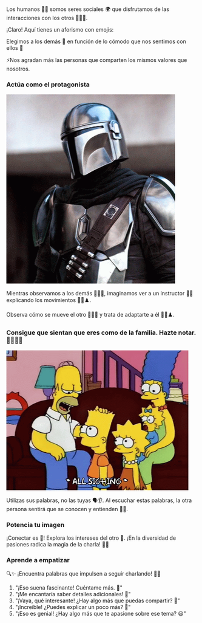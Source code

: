 Los humanos 💁‍♂️ somos seres sociales 🌍 que disfrutamos de las interacciones con los otros 👫👬👭.

¡Claro! Aquí tienes un aforismo con emojis:

Elegimos a los demás 🤝 en función de lo cómodo que nos sentimos con ellos 🌟

⚡Nos agradan más las personas que comparten los mismos valores que nosotros.

### Actúa como el protagonista 

![MandoElProtagonista.png](MandoElProtagonista.png)

Mientras observamos a los demás 👀🕵️‍♂️, imaginamos ver a un instructor 🧘‍♂️ explicando los movimientos 🤸‍♂️♟️.

Observa cómo se mueve el otro 🚶‍♂️👀 y trata de adaptarte a él 🔄🤝♟️.

### Consigue que sientan que eres como de la familia. Hazte notar. 👨‍👩‍👧‍👦

![FamilySimpson.png](FamilySimpson.png)

Utilizas sus palabras, no las tuyas 🗣️👂. Al escuchar estas palabras, la otra persona sentirá que se conocen y entienden 🤝💬.

### Potencia tu imagen 

¡Conectar es 🔑! Explora los intereses del otro 💬. ¡En la diversidad de pasiones radica la magia de la charla! 🌟✨

### Aprende a empatizar

🔍✨ ¡Encuentra palabras que impulsen a seguir charlando! 💬🚀

1. "¡Eso suena fascinante! Cuéntame más. 🤩"
2. "¡Me encantaría saber detalles adicionales! 🧐"
3. "¡Vaya, qué interesante! ¿Hay algo más que puedas compartir? 🌟"
4. "¡Increíble! ¿Puedes explicar un poco más? 🤔"
5. "¡Eso es genial! ¿Hay algo más que te apasione sobre ese tema? 😃"















































